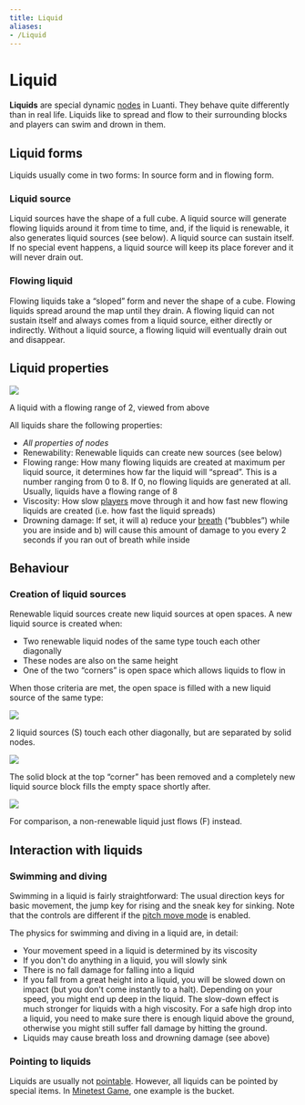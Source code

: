 ```yaml
---
title: Liquid
aliases:
- /Liquid
---
```


# Liquid

**Liquids** are special dynamic [nodes](/for-players/nodes) in Luanti. They behave quite differently than in real life. Liquids like to spread and flow to their surrounding blocks and players can swim and drown in them.

Liquid forms
------------

Liquids usually come in two forms: In source form and in flowing form.

### Liquid source

Liquid sources have the shape of a full cube. A liquid source will generate flowing liquids around it from time to time, and, if the liquid is renewable, it also generates liquid sources (see below). A liquid source can sustain itself. If no special event happens, a liquid source will keep its place forever and it will never drain out.

### Flowing liquid

Flowing liquids take a “sloped” form and never the shape of a cube. Flowing liquids spread around the map until they drain. A flowing liquid can not sustain itself and always comes from a liquid source, either directly or indirectly. Without a liquid source, a flowing liquid will eventually drain out and disappear.

Liquid properties
-----------------

![](/images/liquid/Liquid_range_2.png)

A liquid with a flowing range of 2, viewed from above

All liquids share the following properties:

*   _All properties of nodes_
*   Renewability: Renewable liquids can create new sources (see below)
*   Flowing range: How many flowing liquids are created at maximum per liquid source, it determines how far the liquid will “spread”. This is a number ranging from 0 to 8. If 0, no flowing liquids are generated at all. Usually, liquids have a flowing range of 8
*   Viscosity: How slow [players](/for-players/player) move through it and how fast new flowing liquids are created (i.e. how fast the liquid spreads)
*   Drowning damage: If set, it will a) reduce your [breath](/for-players/player#breath) (“bubbles”) while you are inside and b) will cause this amount of damage to you every 2 seconds if you ran out of breath while inside

Behaviour
---------

### Creation of liquid sources

Renewable liquid sources create new liquid sources at open spaces. A new liquid source is created when:

*   Two renewable liquid nodes of the same type touch each other diagonally
*   These nodes are also on the same height
*   One of the two “corners” is open space which allows liquids to flow in

When those criteria are met, the open space is filled with a new liquid source of the same type:

![](/images/liquid/Liquid_renewing_part1.png)
    
2 liquid sources (S) touch each other diagonally, but are separated by solid nodes.
    
![](/images/liquid/Liquid_renewing_part2.png)
    
The solid block at the top “corner” has been removed and a completely new liquid source block fills the empty space shortly after.
    
![](/images/liquid/Non-renewable_liquid.png)
    
For comparison, a non-renewable liquid just flows (F) instead.
    

Interaction with liquids
------------------------

### Swimming and diving

Swimming in a liquid is fairly straightforward: The usual direction keys for basic movement, the jump key for rising and the sneak key for sinking. Note that the controls are different if the [pitch move mode](/for-players/controls#pitch-move-mode) is enabled.

The physics for swimming and diving in a liquid are, in detail:

*   Your movement speed in a liquid is determined by its viscosity
*   If you don't do anything in a liquid, you will slowly sink
*   There is no fall damage for falling into a liquid
*   If you fall from a great height into a liquid, you will be slowed down on impact (but you don't come instantly to a halt). Depending on your speed, you might end up deep in the liquid. The slow-down effect is much stronger for liquids with a high viscosity. For a safe high drop into a liquid, you need to make sure there is enough liquid above the ground, otherwise you might still suffer fall damage by hitting the ground.
*   Liquids may cause breath loss and drowning damage (see above)

### Pointing to liquids

Liquids are usually not [pointable](/for-players/pointing). However, all liquids can be pointed by special items. In [Minetest Game](https://content.luanti.org/packages/Minetest/minetest_game/), one example is the bucket.
